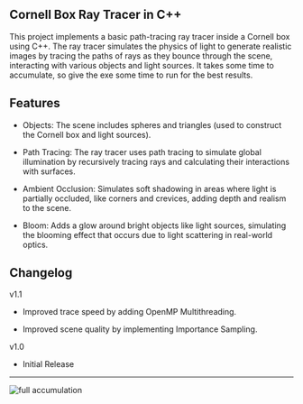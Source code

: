 Cornell Box Ray Tracer in C++
-----------------------------

This project implements a basic path-tracing ray tracer inside a Cornell box using C++. The ray tracer simulates the physics of light to generate realistic images by tracing the paths of rays as they bounce through the scene, interacting with various objects and light sources. It takes some time to accumulate, so give the exe some time to run for the best results. 

Features
---------------------
- Objects: The scene includes spheres and triangles (used to construct the Cornell box and light sources).

- Path Tracing: The ray tracer uses path tracing to simulate global illumination by recursively tracing rays and calculating their interactions with surfaces.

- Ambient Occlusion: Simulates soft shadowing in areas where light is partially occluded, like corners and crevices, adding depth and realism to the scene.

- Bloom: Adds a glow around bright objects like light sources, simulating the blooming effect that occurs due to light scattering in real-world optics.

Changelog
---------------------
v1.1
- Improved trace speed by adding OpenMP Multithreading.

- Improved scene quality by implementing Importance Sampling.

v1.0
- Initial Release
---------------------
![full accumulation](https://github.com/user-attachments/assets/e9c56272-8749-4c65-9e74-605f79a67842)
